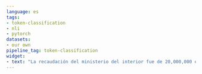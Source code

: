 ```yaml
---
language: es
tags:
- token-classification
- nli
- pytorch
datasets:
- our own
pipeline_tag: token-classification
widget:
- text: "La recaudación del ministerio del interior fue de 20,000,000 euros así constatado por el artículo 24 de la Constitución Española."
---
```

